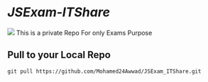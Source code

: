 _JSExam-ITShare_
=================
![](https://seeklogo.com/images/S/sourcecode-logo-ED40E0F358-seeklogo.com.png)
This is a private Repo For only Exams Purpose 


Pull to your Local Repo 
-----------------------
```
git pull https://github.com/Mohamed24Awwad/JSExam_ITShare.git 

```


